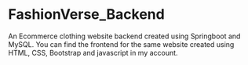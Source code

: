 # FashionVerse_Backend
An Ecommerce clothing website backend created using Springboot and MySQL. You can find the frontend for the same website created using HTML, CSS, Bootstrap and javascript in my account.
